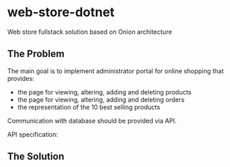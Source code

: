# web-store-dotnet
Web store fullstack solution based on Onion architecture


## The Problem

The main goal is to implement administrator portal for online shopping that provides:
- the page for viewing, altering, adding and deleting products
- the page for viewing, altering, adding and deleting orders
- the representation of the 10 best selling products

Communication with database should be provided via API.


API specification:





## The Solution

